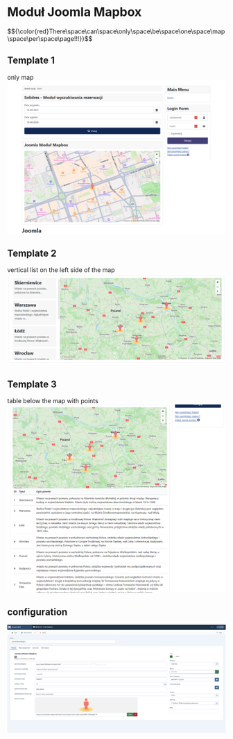 # Moduł Joomla Mapbox 
$${\color{red}There\space\can\space\only\space\be\space\one\space\map\space\per\space\page!!!}}$$
## Template 1
only map
![template app](./template.png)
## Template 2
vertical list on the left side of the map
![template app](./template-2.png)
## Template 3
table below the map with points
![template app](./template-3.png)
## configuration
![template app](./configuration.png)
